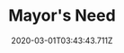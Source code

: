 ---
templateKey: blog-post
featuredpost: false
date: 2020-03-01T03:43:43.711Z
featuredimage: /img/quest_bg2.png
imgBg: quest_bg2
title: Mayor's Need
description: Mayor Lewis wants truffle oil. He won't explain what it's for. Maybe it's none of your business.
reward: 750 & 1 Friendship heart
tags:
  - Mail Summer 21 Year 2 Bring Lewis a bottle of Truffle Oil.
---